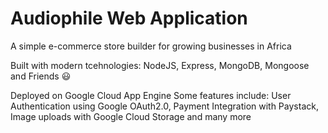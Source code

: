 # Audiophile Web Application

A simple e-commerce store builder for growing businesses in Africa

Built with modern tcehnologies: NodeJS, Express, MongoDB, Mongoose and Friends 😃

Deployed on Google Cloud App Engine
Some features include:
User Authentication using Google OAuth2.0,
Payment Integration with Paystack,
Image uploads with Google Cloud Storage and many more
